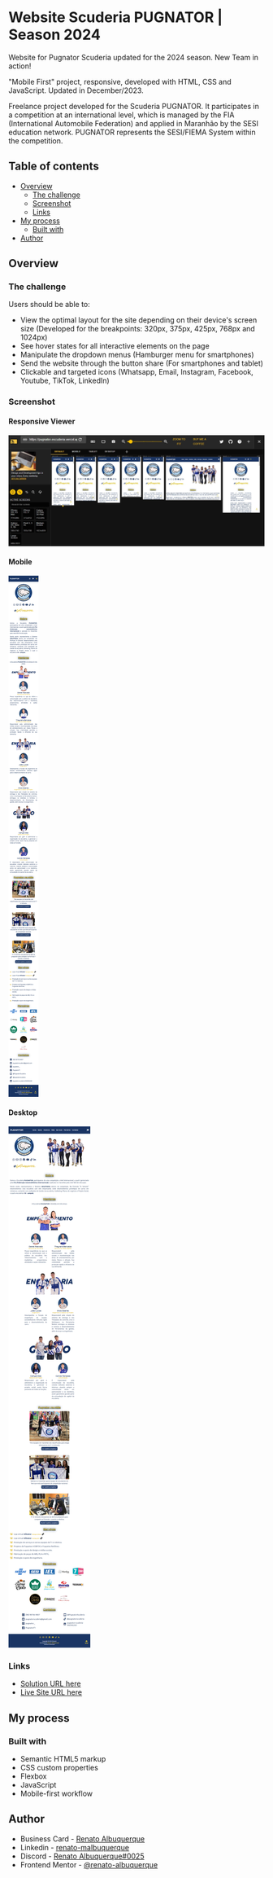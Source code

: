 # Website Scuderia PUGNATOR | Season 2024

Website for Pugnator Scuderia updated for the 2024 season. New Team in action!

"Mobile First" project, responsive, developed with HTML, CSS and JavaScript. Updated in December/2023.

Freelance project developed for the Scuderia PUGNATOR. It participates in a competition at an international level, which is managed by the FIA (International Automobile Federation) and applied in Maranhão by the SESI education network. PUGNATOR represents the SESI/FIEMA System within the competition.

## Table of contents

- [Overview](#overview)
  - [The challenge](#the-challenge)
  - [Screenshot](#screenshot)
  - [Links](#links)
- [My process](#my-process)
  - [Built with](#built-with)
- [Author](#author)

## Overview

### The challenge

Users should be able to:

- View the optimal layout for the site depending on their device's screen size (Developed for the breakpoints: 320px, 375px, 425px, 768px and 1024px)
- See hover states for all interactive elements on the page
- Manipulate the dropdown menus (Hamburger menu for smartphones)
- Send the website through the button share (For smartphones and tablet)
- Clickable and targeted icons (Whatsapp, Email, Instagram, Facebook, Youtube, TikTok, LinkedIn)

### Screenshot

#### Responsive Viewer
![screenshot](/assets/all-screens-responsive-viewer.jpg)

#### Mobile
![screenshot](/assets/screencapture-pugnator-escuderia-mobile2.png)

#### Desktop
![screenshot](/assets/screencapture-pugnator-escuderia-desktop2.png)

### Links

- [Solution URL here](https://github.com/renato-albuquerque/pugnator-team)
- [Live Site URL here](https://pugnator-escuderia.vercel.app/)

## My process

### Built with

- Semantic HTML5 markup
- CSS custom properties
- Flexbox
- JavaScript
- Mobile-first workflow

## Author

- Business Card - [Renato Albuquerque](https://rma-contacts.vercel.app/)
- Linkedin - [renato-malbuquerque](https://www.linkedin.com/in/renato-malbuquerque/)
- Discord - [Renato Albuquerque#0025](https://discordapp.com/users/992621595547938837)
- Frontend Mentor - [@renato-albuquerque](https://www.frontendmentor.io/profile/renato-albuquerque)
